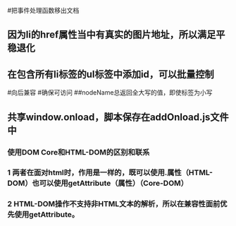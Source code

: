#把事件处理函数移出文档
## 因为li的href属性当中有真实的图片地址，所以满足平稳退化
## 在包含所有li标签的ul标签中添加id，可以批量控制
#向后兼容
#确保可访问
##nodeName总返回全大写的值，即使标签为小写
## 共享window.onload，脚本保存在addOnload.js文件中
### 使用DOM Core和HTML-DOM的区别和联系
### 1 两者在面对html时，作用是一样的，既可以使用.属性（HTML-DOM）也可以使用getAttribute（属性）（Core-DOM）
### 2 HTML-DOM操作不支持非HTML文本的解析，所以在兼容性面前优先使用getAttribute。